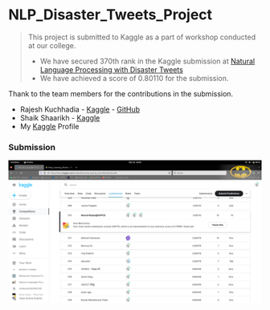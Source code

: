 # NLP_Disaster_Tweets_Project

> This project is submitted to Kaggle as a part of workshop conducted at our college.
> - We have secured 370th rank in the Kaggle submission at [Natural Language Processing with Disaster Tweets](https://www.kaggle.com/competitions/nlp-getting-started/overview)
> - We have achieved a score of 0.80110 for the submission.

Thank to the team members for the contributions in the submission.
- Rajesh Kuchhadia - [Kaggle](https://www.kaggle.com/rajeshkuchhadia) - [GitHub](https://github.com/Rajesh250822)
- Shaik Shaarikh - [Kaggle](https://www.kaggle.com/shaarikhshaik)
- My [Kaggle](https://www.kaggle.com/ajayrahulprasad) Profile

### Submission

<img src="/Images/Screenshot_20230325_160115.png" alt="Screenshot of rank 370 in kaggle submission">